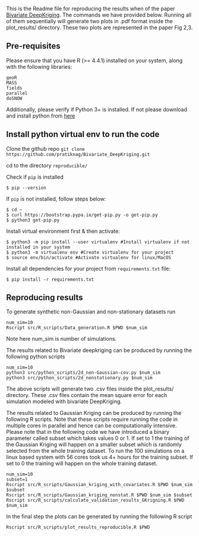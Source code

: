 This is the Readme file for reproducing the results when of the paper [Bivariate DeepKriging](https://arxiv.org/abs/2307.08038). The commands we have provided below. Running all of them sequentially will generate two plots in .pdf format inside the plot_results/ directory. These two plots are represented in the paper Fig 2,3. 

## Pre-requisites

Please ensure that you have R (>= 4.4.1) installed on your system, along with the following libraries:
```
geoR
MASS
fields
parallel
doSNOW
```
Additionally, please verify if Python 3+ is installed. If not please download and install python from [here](https://www.python.org/downloads/)

## Install python virtual env to run the code

Clone the github repo 
`git clone https://github.com/pratiknag/Bivariate_DeepKriging.git`

cd to the directory `reproducible/`

Check if `pip` is installed

`$ pip --version`

If `pip` is not installed, follow steps below:

```
$ cd ~
$ curl https://bootstrap.pypa.io/get-pip.py -o get-pip.py
$ python3 get-pip.py
```

Install virtual environment first & then activate:

```
$ python3 -m pip install --user virtualenv #Install virtualenv if not installed in your system
$ python3 -m virtualenv env #Create virtualenv for your project
$ source env/bin/activate #Activate virtualenv for linux/MacOS
```

Install all dependencies for your project from `requirements.txt` file:

```
$ pip install -r requirements.txt
```

## Reproducing results

To generate synthetic non-Gaussian and non-stationary datasets run

```
num_sim=10
Rscript src/R_scripts/Data_generation.R $PWD $num_sim
```
Note here num_sim is number of simulations. 

The results related to Bivariate deepkriging can be produced by running the following python scripts 

```
num_sim=10
python3 src/python_scripts/2d_non-Gaussian-cov.py $num_sim
python3 src/python_scripts/2d_nonstationary.py $num_sim
```
The above scripts will generate two .csv files inside the plot_results/ directory. These .csv files contain the mean square error for each simulation modeled with bivariate DeepKriging.

The results related to Gaussian Kriging can be produced by running the following R scripts. Note that these scripts require running the code in multiple cores in parallel and hence can be computationally intensive. Please note that in the following code we have introduced a binary parameter called subset which takes values 0 or 1. If set to 1 the training of the Gaussian Kriging will happen on a smaller subset which is randomly selected from the whole training dataset. To run the 100 simulations on a linux based system with 56 cores took us 4+ hours for the training subset. If set to 0 the training will happen on the whole training dataset.   

```
num_sim=10
subset=1
Rscript src/R_scripts/Gaussian_kriging_with_covariates.R $PWD $num_sim $subset
Rscript src/R_scripts/Gaussian_kriging_nonstat.R $PWD $num_sim $subset
Rscript src/R_scripts/calculate_validation_results_GKrigning.R $PWD $num_sim
``` 

In the final step the plots can be generated by running the following R script 
```
Rscript src/R_scripts/plot_results_reproducible.R $PWD
```

